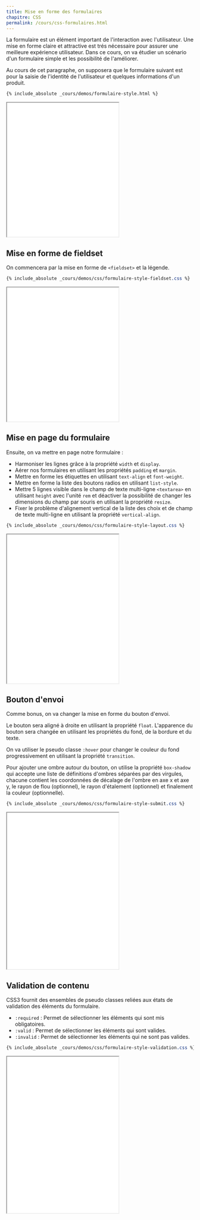 ```yaml
---
title: Mise en forme des formulaires
chapitre: CSS
permalink: /cours/css-formulaires.html
---
```


La formulaire est un élément important de l'interaction avec l'utilisateur. Une
mise en forme claire et attractive est trés nécessaire pour assurer une
meilleure expérience utilisateur. Dans ce cours, on va étudier un scénario
d'un formulaire simple et les possibilité de l'améliorer.

Au cours de cet paragraphe, on supposera que le formulaire suivant est pour la
saisie de l'identité de l'utilisateur et quelques informations d'un produit.

```html
{% include_absolute _cours/demos/formulaire-style.html %}
```

<p>
  <iframe height='360' scrolling='no' src='demos/formulaire-style.html'></iframe>
</p>

Mise en forme de fieldset
-------------------------

On commencera par la mise en forme de `<fieldset>` et la légende.

```css
{% include_absolute _cours/demos/css/formulaire-style-fieldset.css %}
```
<p>
  <iframe height='360' scrolling='no' src='demos/formulaire-style-fieldset.html'></iframe>
</p>

Mise en page du formulaire
--------------------------

Ensuite, on va mettre en page notre formulaire :
- Harmoniser les lignes grâce à la propriété `width` et `display`.
- Aérer nos formulaires en utilisant les propriétés `padding` et `margin`.
- Mettre en forme les étiquettes en utilisant `text-align` et `font-weight`.
- Mettre en forme la liste des boutons radios en utilisant `list-style`.
- Mettre 5 lignes visible dans le champ de texte multi-ligne `<textarea>` en
  utilisant `height` avec l'unité `rem` et déactiver la possibilité de changer
  les dimensions du champ par souris en utilisant la propriété `resize`.
- Fixer le problème d'alignement vertical de la liste des choix et de champ de
  texte multi-ligne en utilisant la propriété `vertical-align`.

```css
{% include_absolute _cours/demos/css/formulaire-style-layout.css %}
```
<p>
  <iframe height='400' scrolling='no' src='demos/formulaire-style-layout.html'></iframe>
</p>

Bouton d'envoi
--------------

Comme bonus, on va changer la mise en forme du bouton d'envoi.

Le bouton sera aligné à droite en utilisant la propriété `float`.
L'apparence du bouton sera changée en utilisant les propriétés du fond, de la
bordure et du texte.

On va utiliser le pseudo classe `:hover` pour changer le couleur du fond
progressivement en utilisant la propriété `transition`.

Pour ajouter une ombre autour du bouton, on utilise la propriété `box-shadow`
qui accepte une liste de définitions d'ombres séparées par des virgules,
chacune contient les
coordonnées de décalage de l'ombre en axe x et axe y, le rayon de flou
(optionnel), le rayon d'étalement (optionnel) et finalement la couleur
(optionnelle).

```css
{% include_absolute _cours/demos/css/formulaire-style-submit.css %}
```
<p>
  <iframe height='420' scrolling='no' src='demos/formulaire-style-submit.html'></iframe>
</p>

Validation de contenu
---------------------

CSS3 fournit des ensembles de pseudo classes reliées aux états de validation des
éléments du formulaire.

- `:required` : Permet de sélectionner les éléments qui sont mis obligatoires.
- `:valid` : Permet de sélectionner les éléments qui sont valides.
- `:invalid` : Permet de sélectionner les éléments qui ne sont pas valides.

```css
{% include_absolute _cours/demos/css/formulaire-style-validation.css %}
```
<p>
  <iframe height='420' scrolling='no' src='demos/formulaire-style-validation.html'></iframe>
</p>
